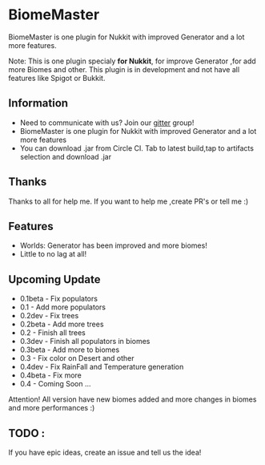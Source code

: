 # BiomeMaster
BiomeMaster is one plugin for Nukkit with improved Generator and a lot more features.

Note: This is one plugin specialy **for Nukkit**, for improve Generator ,for add more Biomes and other.
This plugin is in development and not have all features like Spigot or Bukkit.

## Information

- Need to communicate with us? Join our [gitter](https://gitter.im/BiomeMaster) group!
- BiomeMaster is one plugin for Nukkit with improved Generator and a lot more features
- You can download .jar from Circle CI. Tab to latest build,tap to artifacts selection and download .jar

## Thanks

Thanks to all for help me. If you want to help me ,create PR's or tell me :)

## Features

- Worlds: Generator has been improved and more biomes!
- Little to no lag at all!

## Upcoming Update

- 0.1beta - Fix populators
- 0.1 - Add more populators
- 0.2dev - Fix trees
- 0.2beta - Add more trees
- 0.2 - Finish all trees
- 0.3dev - Finish all populators in biomes
- 0.3beta - Add more to biomes
- 0.3 - Fix color on Desert and other
- 0.4dev - Fix RainFall and Temperature generation
- 0.4beta - Fix more
- 0.4 - Coming Soon
 ...

Attention! All version have new biomes added and more changes in biomes and more performances :)
 
## TODO :

 If you have epic ideas, create an issue and tell us the idea!
